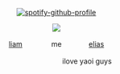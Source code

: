 <div align="center">

[![spotify-github-profile](https://spotify-github-profile.kittinanx.com/api/view?uid=m7xp6t5nim84cs9e7ahjvmesy&cover_image=true&theme=natemoo-re&show_offline=true&background_color=121212&interchange=true&bar_color=ffdab0&bar_color_cover=false)](https://spotify-github-profile.kittinanx.com/api/view?uid=m7xp6t5nim84cs9e7ahjvmesy&redirect=true)

![](https://files.catbox.moe/xx0m8a.png)

[liam](https://github.com/fiIow)  　  　  　  me  　  　  　[elias](https://github.com/snakelias)

  　  　  　  　  　  　  　ilove yaoi guys
